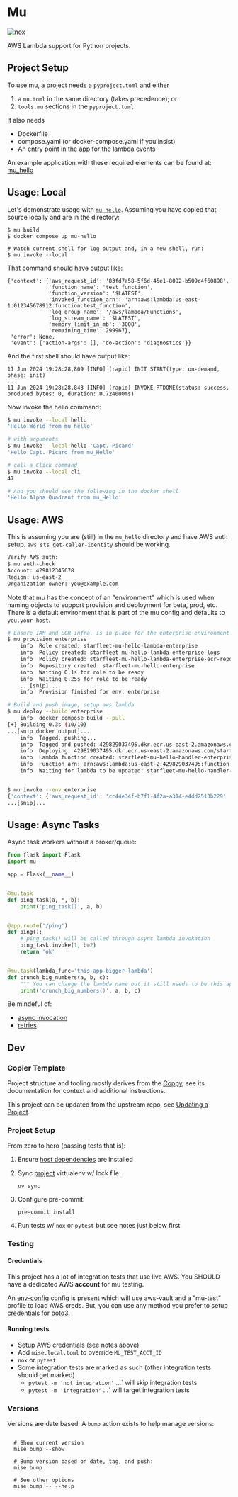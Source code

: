 # Mu
[![nox](https://github.com/level12/mu/actions/workflows/nox.yaml/badge.svg)](https://github.com/level12/mu/actions/workflows/nox.yaml)

AWS Lambda support for Python projects.

## Project Setup

To use mu, a project needs a `pyproject.toml` and either

1. a `mu.toml` in the same directory (takes precedence); or
2. `tools.mu` sections in the `pyproject.toml`

It also needs

* Dockerfile
* compose.yaml (or docker-compose.yaml if you insist)
* An entry point in the app for the lambda events

An example application with these required elements can be found at:
[mu_hello](https://github.com/level12/mu/tree/master/mu_hello)


## Usage: Local

Let's demonstrate usage with [`mu_hello`](https://github.com/level12/mu/tree/master/mu_hello).
Assuming you have copied that source locally and are in the directory:

```shell
$ mu build
$ docker compose up mu-hello

# Watch current shell for log output and, in a new shell, run:
$ mu invoke --local
```

That command should have output like:
```
{'context': {'aws_request_id': '83fd7a58-5f6d-45e1-8092-b509c4f60898',
             'function_name': 'test_function',
             'function_version': '$LATEST',
             'invoked_function_arn': 'arn:aws:lambda:us-east-1:012345678912:function:test_function',
             'log_group_name': '/aws/lambda/Functions',
             'log_stream_name': '$LATEST',
             'memory_limit_in_mb': '3008',
             'remaining_time': 299967},
 'error': None,
 'event': {'action-args': [], 'do-action': 'diagnostics'}}
```

And the first shell should have output like:

```
11 Jun 2024 19:28:28,809 [INFO] (rapid) INIT START(type: on-demand, phase: init)
...
11 Jun 2024 19:28:28,843 [INFO] (rapid) INVOKE RTDONE(status: success, produced bytes: 0, duration: 0.724000ms)
```

Now invoke the hello command:

```sh
$ mu invoke --local hello
'Hello World from mu_hello'

# with arguments
$ mu invoke --local hello 'Capt. Picard'
'Hello Capt. Picard from mu_Hello'

# call a Click command
$ mu invoke --local cli
47

# And you should see the following in the docker shell
'Hello Alpha Quadrant from mu_Hello'
```

## Usage: AWS


This is assuming you are (still) in the `mu_hello` directory and have AWS auth setup.  `aws sts
get-caller-identity` should be working.

```sh
Verify AWS auth:
$ mu auth-check
Account: 429812345678
Region: us-east-2
Organization owner: you@example.com
```

Note that mu has the concept of an "environment" which is used when naming objects to support
provision and deployment for beta, prod, etc.  There is a default environment that is part of the
mu config and defaults to `you.your-host`.


```sh
# Ensure IAM and ECR infra. is in place for the enterprise environment
$ mu provision enterprise
    info  Role created: starfleet-mu-hello-lambda-enterprise
    info  Policy created: starfleet-mu-hello-lambda-enterprise-logs
    info  Policy created: starfleet-mu-hello-lambda-enterprise-ecr-repo
    info  Repository created: starfleet-mu-hello-enterprise
    info  Waiting 0.1s for role to be ready
    info  Waiting 0.25s for role to be ready
    ...[snip]...
    info  Provision finished for env: enterprise

# Build and push image, setup aws lambda
$ mu deploy --build enterprise
    info  docker compose build --pull
[+] Building 0.3s (10/10)
...[snip docker output]...
    info  Tagged, pushing...
    info  Tagged and pushed: 429829037495.dkr.ecr.us-east-2.amazonaws.com/starfleet-mu-hello-enterprise mu-hello-2024-06-11T21.31.09
    info  Deploying: 429829037495.dkr.ecr.us-east-2.amazonaws.com/starfleet-mu-hello-enterprise:mu-hello-2024-06-11T21.31.09
    info  Lambda function created: starfleet-mu-hello-handler-enterprise
    info  Function arn: arn:aws:lambda:us-east-2:429829037495:function:starfleet-mu-hello-handler-enterprise
    info  Waiting for lambda to be updated: starfleet-mu-hello-handler-enterprise


$ mu invoke --env enterprise
{'context': {'aws_request_id': 'cc44e34f-b7f1-4f2a-a314-e4dd2513b229'
...[snip]...
```


## Usage: Async Tasks

Async task workers without a broker/queue:

```python
from flask import Flask
import mu

app = Flask(__name__)


@mu.task
def ping_task(a, *, b):
    print('ping_task()', a, b)


@app.route('/ping')
def ping():
    # ping_task() will be called through async lambda invokation
    ping_task.invoke(1, b=2)
    return 'ok'


@mu.task(lambda_func='this-app-bigger-lambda')
def crunch_big_numbers(a, b, c):
    """ You can change the lambda name but it still needs to be this app.  """
    print('crunch_big_numbers()', a, b, c)

```

Be mindeful of:

- [async invocation](https://docs.aws.amazon.com/lambda/latest/dg/invocation-async.html)
- [retries](https://docs.aws.amazon.com/lambda/latest/dg/invocation-retries.html)


## Dev

### Copier Template

Project structure and tooling mostly derives from the [Coppy](https://github.com/level12/coppy),
see its documentation for context and additional instructions.

This project can be updated from the upstream repo, see
[Updating a Project](https://github.com/level12/coppy?tab=readme-ov-file#updating-a-project).

### Project Setup

From zero to hero (passing tests that is):

1. Ensure [host dependencies](https://github.com/level12/coppy/wiki/Mise) are installed

2. Sync [project](https://docs.astral.sh/uv/concepts/projects/) virtualenv w/ lock file:

   `uv sync`

3. Configure pre-commit:

   `pre-commit install`

4. Run tests w/ `nox` or `pytest` but see notes just below first.


### Testing

#### Credentials

This project has a lot of integration tests that use live AWS.  You SHOULD have a dedicated AWS
**account** for mu testing.

An [env-config](https://github.com/level12/env-config) config is present which will use aws-vault
and a "mu-test" profile to load AWS creds.  But, you can use any method you prefer to setup
[credentials for boto3](https://boto3.amazonaws.com/v1/documentation/api/latest/guide/credentials.html).


#### Running tests

- Setup AWS credentials (see notes above)
- Add `mise.local.toml` to override `MU_TEST_ACCT_ID`
- `nox` or `pytest`
- Some integration tests are marked as such (other integration tests should get marked)
   - `pytest -m 'not integration'` ...` will skip integration tests
   - `pytest -m 'integration'` ...` will target integration tests


### Versions

Versions are date based.  A `bump` action exists to help manage versions:

```shell

  # Show current version
  mise bump --show

  # Bump version based on date, tag, and push:
  mise bump

  # See other options
  mise bump -- --help
```
